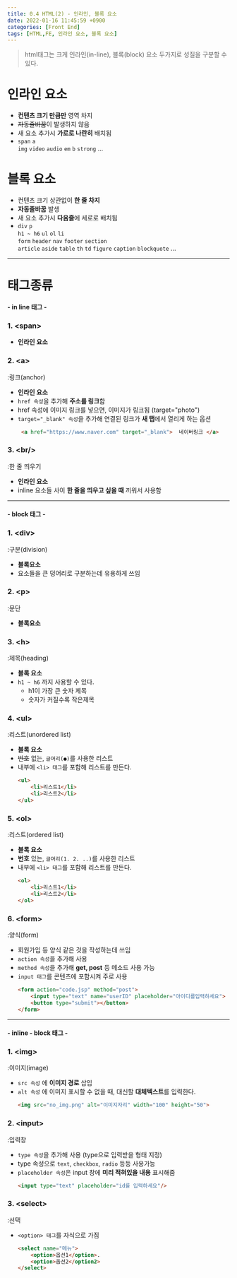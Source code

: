 ```yaml
---
title: 0.4 HTML(2) - 인라인, 블록 요소 
date: 2022-01-16 11:45:59 +0900
categories: [Front End]
tags: [HTML,FE, 인라인 요소, 블록 요소]
---
```


>html태그는 크게 인라인(in-line), 블록(block) 요소
두가지로 성질을 구분할 수 있다. 

# 인라인 요소
- **컨텐츠 크기 만큼만** 영역 차지 
- ~~자동줄바꿈~~이 발생하지 않음
- 새 요소 추가시 **가로로 나란히** 배치됨
- `span` `a`    
    `img` `video` `audio` `em` `b` `strong` ...   



# 블록 요소
- 컨텐츠 크기 상관없이 **한 줄 차지** 
- **자동줄바꿈** 발생
- 새 요소 추가시 **다음줄**에 세로로 배치됨 
- `div` `p`   
    `h1 ~ h6` `ul` `ol` `li`    
    `form` `header` `nav` `footer` `section`   
    `article` `aside` `table` `th` `td` `figure` `caption` `blockquote` ...   

---
# 태그종류

#### - in line 태그 - 
### 1. \<span>	 	
- **인라인 요소**

### 2. \<a>
:링크(anchor)
- **인라인 요소** 
- `href 속성`을 추가해 **주소를 링크**함
- href 속성에 이미지 링크를 넣으면, 이미지가 링크됨 (target="photo")
- `target="_blank" 속성`을 추가해 연결된 링크가 **새 탭**에서 열리게 하는 옵션
    ```HTML
     <a href="https://www.naver.com" target="_blank">  네이버링크 </a>
    ```
### 3. \<br/>	
:한 줄 띄우기	
- **인라인 요소**
- inline 요소들 사이 **한 줄을 띄우고 싶을 때** 끼워서 사용함


---
#### - block 태그 - 

### 1. \<div>	
:구분(division)	
- **블록요소**
- 요소들을 큰 덩어리로 구분하는데 유용하게 쓰임

### 2. \<p>	 	
:문단
- **블록요소**

### 3. \<h>
:제목(heading) 
- **블록 요소**
- `h1 ~ h6` 까지 사용할 수 있다.
    - h1이 가장 큰 숫자 제목
    - 숫자가 커질수록 작은제목

### 4. \<ul>	
:리스트(unordered list)	
- **블록 요소**
- ~~번호~~ 없는, `글머리(●)`를 사용한 리스트
- 내부에 `<li> 태그`를 포함해 리스트를 만든다.
    ```HTML 
    <ul> 
        <li>리스트1</li>
        <li>리스트2</li>
    </ul>
    ```

### 5. \<ol>	
:리스트(ordered list)	
- **블록 요소**
- **번호** 있는, `글머리(1. 2. ..)`를 사용한 리스트
- 내부에 `<li> 태그`를 포함해 리스트를 만든다.
    ```HTML
    <ol> 
        <li>리스트1</li>
        <li>리스트2</li>
    </ol>
    ```


### 6. \<form>	
:양식(form)
- 회원가입 등 양식 같은 것을 작성하는데 쓰임
- `action 속성`을 추가해 사용 
- `method 속성`을 추가해 **get, post** 등 메소드 사용 가능
- `input 태그`를 콘텐츠에 포함시켜 주로 사용 
    ```HTML
    <form action="code.jsp" method="post">
        <input type="text" name="userID" placeholder="아이디를입력하세요">
        <button type="submit"></button>
    </form>
    ```


---
#### - inline - block 태그 - 

### 1. \<img>	
:이미지(image)	
- `src 속성` 에 **이미지 경로** 삽입
- `alt 속성` 에 이미지 표시할 수 없을 때, 대신할 **대체텍스트**를 입력한다.  
    ```HTML
    <img src="no_img.png" alt="이미지자리" width="100" height="50">
    ```
### 2. \<input>	
:입력창	
- `type 속성`을 추가해 사용 (type으로 입력받을 형태 지정)
- type 속성으로 `text`, `checkbox`, `radio` 등등 사용가능
- `placeholder 속성`은 input 창에 **미리 적혀있을 내용** 표시해줌
    ```HTML
    <input type="text" placeholder="id를 입력하세요"/>
    ```

### 3. \<select>	
:선택	
- `<option> 태그`를 자식으로 가짐
    ```HTML
    <select name="메뉴">
        <option>옵션1</option>.
        <option>옵션2</option2>
    </select>
    ```
  	 	 
 	 	 
